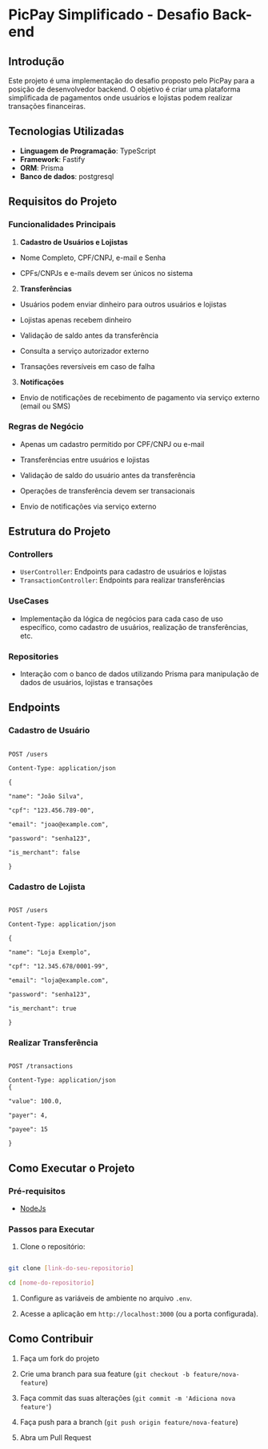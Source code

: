 # PicPay Simplificado - Desafio Back-end
## Introdução

Este projeto é uma implementação do desafio proposto pelo PicPay para a posição de desenvolvedor backend. O objetivo é criar uma plataforma simplificada de pagamentos onde usuários e lojistas podem realizar transações financeiras.

## Tecnologias Utilizadas

- **Linguagem de Programação**: TypeScript
- **Framework**: Fastify
- **ORM**: Prisma
- **Banco de dados**: postgresql

## Requisitos do Projeto

  

### Funcionalidades Principais

  

1. **Cadastro de Usuários e Lojistas**

- Nome Completo, CPF/CNPJ, e-mail e Senha

- CPFs/CNPJs e e-mails devem ser únicos no sistema

  

2. **Transferências**

- Usuários podem enviar dinheiro para outros usuários e lojistas

- Lojistas apenas recebem dinheiro

- Validação de saldo antes da transferência

- Consulta a serviço autorizador externo

- Transações reversíveis em caso de falha

  

3. **Notificações**

- Envio de notificações de recebimento de pagamento via serviço externo (email ou SMS)

  

### Regras de Negócio

  

- Apenas um cadastro permitido por CPF/CNPJ ou e-mail

- Transferências entre usuários e lojistas

- Validação de saldo do usuário antes da transferência

- Operações de transferência devem ser transacionais

- Envio de notificações via serviço externo

  

## Estrutura do Projeto

  ### Controllers

- `UserController`: Endpoints para cadastro de usuários e lojistas
- `TransactionController`: Endpoints para realizar transferências

### UseCases

- Implementação da lógica de negócios para cada caso de uso específico, como cadastro de usuários, realização de transferências, etc.

### Repositories

- Interação com o banco de dados utilizando Prisma para manipulação de dados de usuários, lojistas e transações

## Endpoints

### Cadastro de Usuário

```http

POST /users

Content-Type: application/json

{

"name": "João Silva",

"cpf": "123.456.789-00",

"email": "joao@example.com",

"password": "senha123",

"is_merchant": false

}

```

### Cadastro de Lojista

```http

POST /users

Content-Type: application/json

{

"name": "Loja Exemplo",

"cpf": "12.345.678/0001-99",

"email": "loja@example.com",

"password": "senha123",

"is_merchant": true

}

```

### Realizar Transferência

```http

POST /transactions

Content-Type: application/json
{

"value": 100.0,

"payer": 4,

"payee": 15

}

```

## Como Executar o Projeto

### Pré-requisitos

- [NodeJs](https://nodejs.org/en)

### Passos para Executar

1. Clone o repositório:

```bash

git clone [link-do-seu-repositorio]

cd [nome-do-repositorio]

```

1. Configure as variáveis de ambiente no arquivo `.env`.

2. Acesse a aplicação em `http://localhost:3000` (ou a porta configurada).
  
## Como Contribuir

1. Faça um fork do projeto

2. Crie uma branch para sua feature (`git checkout -b feature/nova-feature`)

3. Faça commit das suas alterações (`git commit -m 'Adiciona nova feature'`)

4. Faça push para a branch (`git push origin feature/nova-feature`)

5. Abra um Pull Request
